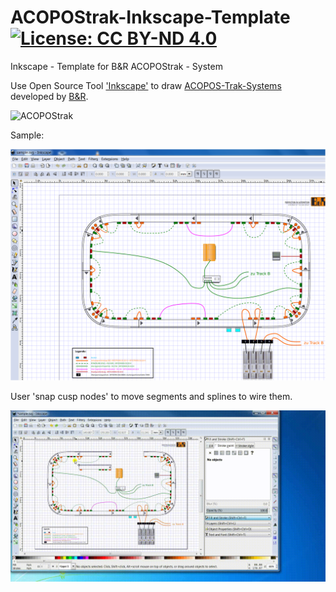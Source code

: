 # ACOPOStrak-Inkscape-Template[![License: CC BY-ND 4.0](https://img.shields.io/badge/License-CC%20BY--ND%204.0-lightgrey.svg)](https://creativecommons.org/licenses/by-nd/4.0/)
Inkscape - Template for B&amp;R ACOPOStrak - System

Use Open Source Tool ['Inkscape'](https://inkscape.org/en/) to draw [ACOPOS-Trak-Systems](https://www.br-automation.com/en/products/versatile-transport-systems/acopostrak/)
developed by [B&amp;R](https://www.br-automation.com).

![ACOPOStrak](https://github.com/hilch/ACOPOStrak-Inkscape-Template/blob/master/acopostrak.gif)

Sample:

![Screenshot](https://github.com/hilch/ACOPOStrak-Inkscape-Template/blob/master/Screenshot1.PNG)

User 'snap cusp nodes' to move segments and splines to wire them.

![HowTo](https://github.com/hilch/ACOPOStrak-Inkscape-Template/blob/master/howto.gif)
